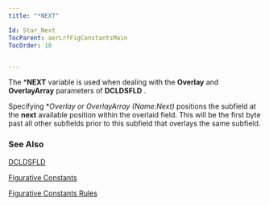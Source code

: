 ```yaml
---
title: "*NEXT"

Id: Star_Next
TocParent: aerLrfFigConstantsMain
TocOrder: 10


---
```


The ***NEXT** variable is used when dealing with the **Overlay** and **OverlayArray** parameters of **DCLDSFLD** . 

Specifying **Overlay or OverlayArray (Name:*Next)** positions the subfield at the **next** available position within the overlaid field. This will be the first byte past all other subfields prior to this subfield that overlays the same subfield. 

### See Also
[DCLDSFLD](DCLDSFLD.html)

[Figurative Constants](aerLrfFigConstantsMain.html)

[Figurative Constants Rules](Fig_Constants_Rules.html) 
